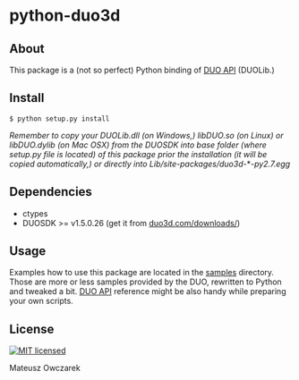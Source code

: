 python-duo3d
=========

About
-----
This package is a (not so perfect) Python binding of [DUO API](https://duo3d.com/docs/articles/api) (DUOLib.)

Install
-------

    $ python setup.py install

*Remember to copy your DUOLib.dll (on Windows,) libDUO.so (on Linux) or libDUO.dylib (on Mac OSX) from the DUOSDK into base folder (where setup.py file is located) of this package prior the installation (it will be copied automatically,) or directly into Lib/site-packages/duo3d-***-py2.7.egg*

Dependencies
-------------

* ctypes
* DUOSDK >= v1.5.0.26 (get it from [duo3d.com/downloads/](http://duo3d.com/downloads/))

Usage
------
Examples how to use this package are located in the [samples](https://github.com/MateuszOwczarek/python-duo3d/tree/master/samples) directory. Those are more or less samples provided by the DUO, rewritten to Python and tweaked a bit. [DUO API](https://duo3d.com/docs/articles/) reference might be also handy  while preparing your own scripts.

License
--------
[![MIT licensed](https://img.shields.io/badge/license-MIT-blue.svg)](https://raw.githubusercontent.com/MateuszOwczarek/python-duo3d/master/LICENSE)

Mateusz Owczarek